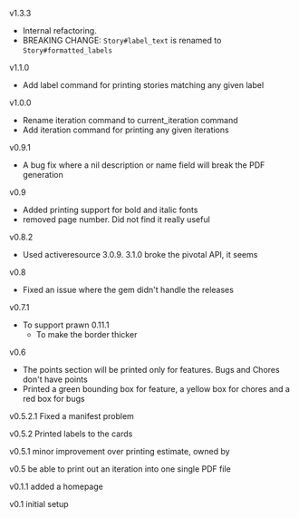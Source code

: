 v1.3.3
  * Internal refactoring.
  * BREAKING CHANGE: ```Story#label_text``` is renamed to ```Story#formatted_labels```

v1.1.0
  * Add label command for printing stories matching any given label

v1.0.0
  * Rename iteration command to current_iteration command
  * Add iteration command for printing any given iterations

v0.9.1
  * A bug fix where a nil description or name field will break the PDF generation

v0.9
  * Added printing support for bold and italic fonts
  * removed page number. Did not find it really useful

v0.8.2
  * Used activeresource 3.0.9. 3.1.0 broke the pivotal API, it seems

v0.8 
  * Fixed an issue where the gem didn't handle the releases

v0.7.1
  * To support prawn 0.11.1
	* To make the border thicker

v0.6
 * The points section will be printed only for features. Bugs and Chores don't
 have points
 * Printed a green bounding box for feature, a yellow box for chores and a red
 box for bugs

v0.5.2.1 Fixed a manifest problem

v0.5.2 Printed labels to the cards

v0.5.1 minor improvement over printing estimate, owned by

v0.5 be able to print out an iteration into one single PDF file

v0.1.1 added a homepage

v0.1 initial setup
